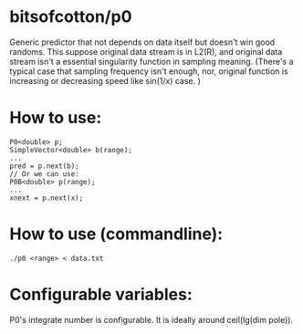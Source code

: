 # bitsofcotton/p0
Generic predictor that not depends on data itself but doesn't win good randoms.
This suppose original data stream is in L2(R),
and original data stream isn't a essential singularity function in sampling meaning.
(There's a typical case that sampling frequency isn't enough, nor,
 original function is increasing or decreasing speed like sin(1/x) case. )

# How to use:
    P0<double> p;
    SimpleVector<double> b(range);
    ...
    pred = p.next(b);
    // Or we can use:
    P0B<double> p(range);
    ...
    xnext = p.next(x);

# How to use (commandline):
    ./p0 <range> < data.txt

# Configurable variables:
P0's integrate number is configurable. It is ideally around ceil(lg(dim pole)).
